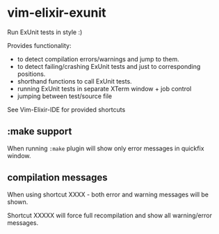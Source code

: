 
# vim-elixir-exunit

Run ExUnit tests in style :)

Provides functionality:
 - to detect compilation errors/warnings and jump to them.
 - to detect failing/crashing ExUnit tests and just to corresponding positions.
 - shorthand functions to call ExUnit tests.
 - running ExUnit tests in separate XTerm window + job control
 - jumping between test/source file

See Vim-Elixir-IDE for provided shortcuts

## :make support

When running `:make` plugin will show only error messages in quickfix window.


## compilation messages

When using shortcut XXXX - both error and warning messages will be shown.

Shortcut XXXXX will force full recompilation and show all warning/error messages.
